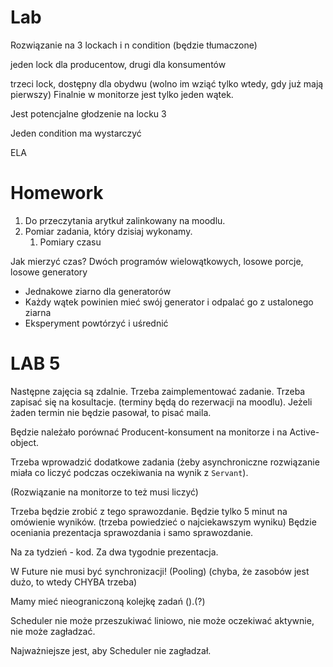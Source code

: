 # Lab

Rozwiązanie na 3 lockach i n condition (będzie tłumaczone)

jeden lock dla producentow, drugi dla konsumentów

trzeci lock, dostępny dla obydwu (wolno im wziąć tylko wtedy, gdy już mają pierwszy)
Finalnie w monitorze jest tylko jeden wątek.

Jest potencjalne głodzenie na locku 3

Jeden condition ma wystarczyć

ELA

# Homework

1. Do przeczytania arytkuł zalinkowany na moodlu.
2. Pomiar zadania, który dzisiaj wykonamy. 
   1. Pomiary czasu


Jak mierzyć czas? Dwóch programów wielowątkowych, losowe porcje, losowe generatory

* Jednakowe ziarno dla generatorów
* Każdy wątek powinien mieć swój generator i odpalać go z ustalonego ziarna
* Eksperyment powtórzyć i uśrednić

# LAB 5

Następne zajęcia są zdalnie. Trzeba zaimplementować zadanie. 
Trzeba zapisać się na kosultacje. (terminy będą do rezerwacji 
na moodlu). Jeżeli żaden termin nie będzie pasował, to 
pisać maila.


Będzie należało porównać Producent-konsument na monitorze i na Active-object.

Trzeba wprowadzić dodatkowe zadania (żeby asynchroniczne rozwiązanie miała co liczyć podczas
oczekiwania na wynik z `Servant`).

(Rozwiązanie na monitorze to też musi liczyć)

Trzeba będzie zrobić z tego sprawozdanie. 
Będzie tylko 5 minut na omówienie wyników. (trzeba powiedzieć o najciekawszym wyniku)
Będzie oceniania prezentacja sprawozdania i samo sprawozdanie.


Na za tydzień - kod. Za dwa tygodnie prezentacja.

W Future nie musi być synchronizacji! (Pooling) (chyba, że zasobów jest dużo, to wtedy CHYBA trzeba)

Mamy mieć nieograniczoną kolejkę zadań ().(?)

Scheduler nie może przeszukiwać liniowo, nie może oczekiwać aktywnie, nie może zagładzać.

Najważniejsze jest, aby Scheduler nie zagładzał.
